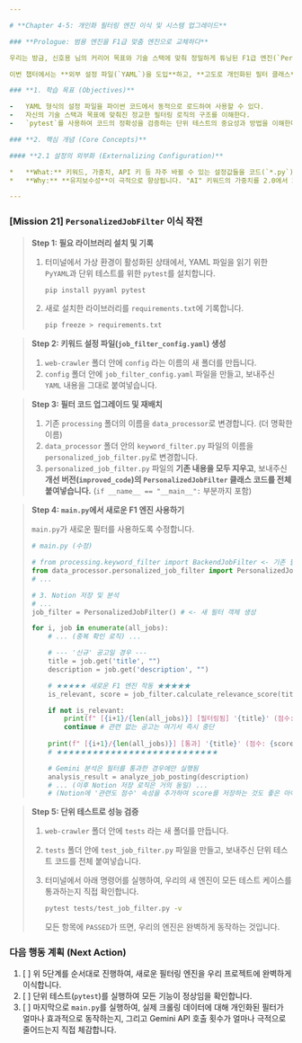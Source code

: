 ```yaml
---

# **Chapter 4-5: 개인화 필터링 엔진 이식 및 시스템 업그레이드**

### **Prologue: 범용 엔진을 F1급 맞춤 엔진으로 교체하다**

우리는 방금, 신호용 님의 커리어 목표와 기술 스택에 맞춰 정밀하게 튜닝된 F1급 엔진(`PersonalizedJobFilter`)을 손에 넣었습니다. 이제 우리의 자동차(크롤링 시스템)에 있던 기존의 범용 엔진을 떼어내고, 이 새로운 심장을 이식하는 대수술을 시작할 것입니다.

이번 챕터에서는 **외부 설정 파일(`YAML`)을 도입**하고, **고도로 개인화된 필터 클래스**로 교체하며, **단위 테스트**를 통해 그 성능을 검증하는, 실무 개발의 핵심 프로세스를 모두 경험하게 될 것입니다.

### **1. 학습 목표 (Objectives)**

-   YAML 형식의 설정 파일을 파이썬 코드에서 동적으로 로드하여 사용할 수 있다.
-   자신의 기술 스택과 목표에 맞춰진 정교한 필터링 로직의 구조를 이해한다.
-   `pytest`를 사용하여 코드의 정확성을 검증하는 단위 테스트의 중요성과 방법을 이해한다.

### **2. 핵심 개념 (Core Concepts)**

#### **2.1 설정의 외부화 (Externalizing Configuration)**

*   **What:** 키워드, 가중치, API 키 등 자주 바뀔 수 있는 설정값들을 코드(`*.py`)가 아닌, 외부 설정 파일(`*.yaml`, `*.json`, `*.ini`)에 분리하여 저장하는 방식입니다.
*   **Why:** **유지보수성**이 극적으로 향상됩니다. "AI" 키워드의 가중치를 2.0에서 2.2로 바꾸고 싶을 때, 복잡한 파이썬 코드를 수정할 필요 없이, 간단한 텍스트 파일인 `job_filter_config.yaml`만 수정하면 됩니다. 이는 실수를 줄이고, 비개발자도 설정을 변경할 수 있게 해줍니다.

---
```


### **[Mission 21] `PersonalizedJobFilter` 이식 작전**

> **Step 1: 필요 라이브러리 설치 및 기록**
>
> 1.  터미널에서 가상 환경이 활성화된 상태에서, YAML 파일을 읽기 위한 `PyYAML`과 단위 테스트를 위한 `pytest`를 설치합니다.
>     ```bash
>     pip install pyyaml pytest
>     ```
> 2.  새로 설치한 라이브러리를 `requirements.txt`에 기록합니다.
>     ```bash
>     pip freeze > requirements.txt
>     ```

> **Step 2: 키워드 설정 파일(`job_filter_config.yaml`) 생성**
>
> 1.  `web-crawler` 폴더 안에 `config` 라는 이름의 새 폴더를 만듭니다.
> 2.  `config` 폴더 안에 `job_filter_config.yaml` 파일을 만들고, 보내주신 `YAML` 내용을 그대로 붙여넣습니다.

> **Step 3: 필터 코드 업그레이드 및 재배치**
>
> 1.  기존 `processing` 폴더의 이름을 `data_processor`로 변경합니다. (더 명확한 이름)
> 2.  `data_processor` 폴더 안의 `keyword_filter.py` 파일의 이름을 `personalized_job_filter.py`로 변경합니다.
> 3.  `personalized_job_filter.py` 파일의 **기존 내용을 모두 지우고**, 보내주신 **개선 버전(`improved_code`)의 `PersonalizedJobFilter` 클래스 코드를 전체 붙여넣습니다.** (`if __name__ == "__main__":` 부분까지 포함)

> **Step 4: `main.py`에서 새로운 F1 엔진 사용하기**
>
> `main.py`가 새로운 필터를 사용하도록 수정합니다.
>
> ```python
> # main.py (수정)
>
> # from processing.keyword_filter import BackendJobFilter <- 기존 필터 삭제
> from data_processor.personalized_job_filter import PersonalizedJobFilter # <- 새 필터 임포트
> # ...
>
> # 3. Notion 저장 및 분석
> # ...
> job_filter = PersonalizedJobFilter() # <- 새 필터 객체 생성
>
> for i, job in enumerate(all_jobs):
>     # ... (중복 확인 로직) ...
>
>     # --- '신규' 공고일 경우 ---
>     title = job.get('title', "")
>     description = job.get('description', "")
>
>     # ★★★★★ 새로운 F1 엔진 작동 ★★★★★
>     is_relevant, score = job_filter.calculate_relevance_score(title, description)
>
>     if not is_relevant:
>         print(f" [{i+1}/{len(all_jobs)}] [필터링됨] '{title}' (점수: {score})")
>         continue # 관련 없는 공고는 여기서 즉시 중단
>     
>     print(f" [{i+1}/{len(all_jobs)}] [통과] '{title}' (점수: {score}) -> Gemini 분석 시작...")
>     # ★★★★★★★★★★★★★★★★★★★★★★★★★★★
>
>     # Gemini 분석은 필터를 통과한 경우에만 실행됨
>     analysis_result = analyze_job_posting(description)
>     # ... (이후 Notion 저장 로직은 거의 동일) ...
>     # (Notion에 '관련도 점수' 속성을 추가하여 score를 저장하는 것도 좋은 아이디어입니다.)
> ```

> **Step 5: 단위 테스트로 성능 검증**
>
> 1.  `web-crawler` 폴더 안에 `tests` 라는 새 폴더를 만듭니다.
> 2.  `tests` 폴더 안에 `test_job_filter.py` 파일을 만들고, 보내주신 단위 테스트 코드를 전체 붙여넣습니다.
> 3.  터미널에서 아래 명령어를 실행하여, 우리의 새 엔진이 모든 테스트 케이스를 통과하는지 직접 확인합니다.
>
>     ```bash
>     pytest tests/test_job_filter.py -v
>     ```
>     모든 항목에 `PASSED`가 뜨면, 우리의 엔진은 완벽하게 동작하는 것입니다.

### **다음 행동 계획 (Next Action)**

1.  [ ] 위 5단계를 순서대로 진행하여, 새로운 필터링 엔진을 우리 프로젝트에 완벽하게 이식합니다.
2.  [ ] 단위 테스트(`pytest`)를 실행하여 모든 기능이 정상임을 확인합니다.
3.  [ ] 마지막으로 `main.py`를 실행하여, 실제 크롤링 데이터에 대해 개인화된 필터가 얼마나 효과적으로 동작하는지, 그리고 Gemini API 호출 횟수가 얼마나 극적으로 줄어드는지 직접 체감합니다.
